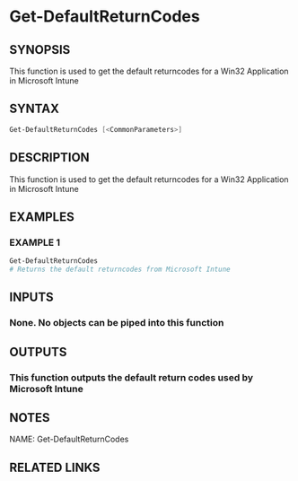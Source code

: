 # Get-DefaultReturnCodes

## SYNOPSIS
This function is used to get the default returncodes for a Win32 Application in Microsoft Intune

## SYNTAX
```powershell
Get-DefaultReturnCodes [<CommonParameters>]
```

## DESCRIPTION
This function is used to get the default returncodes for a Win32 Application in Microsoft Intune

## EXAMPLES

### EXAMPLE 1
```powershell
Get-DefaultReturnCodes
# Returns the default returncodes from Microsoft Intune
```

## INPUTS
### None. No objects can be piped into this function

## OUTPUTS
### This function outputs the default return codes used by Microsoft Intune

## NOTES
NAME: Get-DefaultReturnCodes

## RELATED LINKS

